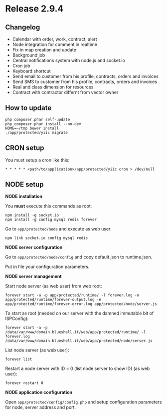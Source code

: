 Release 2.9.4
=============

Changelog
---------

- Calendar with order, work, contract, alert
- Node integration for comment in realtime
- Fix in map creation and update
- Background job
- Central notifications system with node.js and socket.io
- Cron job
- Keyboard shortcut
- Send email to customer from his profile, contracts, orders and invoices
- Send SMS to customer from his profile, contracts, orders and invoices
- Real and class dimension for resources
- Contract with contractor differnt from vector owner

How to update
-------------

    php composer.phar self-update
    php composer.phar install --no-dev
    HOME=~/tmp bower install
    ./app/protected/yiic migrate

CRON setup
----------

You must setup a cron like this:

    * * * * * <path/to/application>/app/protected/yiic cron > /dev/null

NODE setup
----------

**NODE installation**

You **must** execute this commands as root:

    npm install -g socket.io
    npm install -g config mysql redis forever

Go to `app/protected/node` and execute as web user:

    npm link socket.io config mysql redis

**NODE server configuration**

Go to `app/protected/node/config` and copy default.json to runtime.json.

Put in file your configuration parameters.

**NODE server management**

Start node server (as web user) from web root:

    forever start -a -p app/protected/runtime/ -l forever.log -o app/protected/runtime/forever-output.log -e app/protected/runtime/forever-error.log app/protected/node/server.js

To start as root (needed on our server with the damned immutable bit of ISPConfig):

    forever start -a -p /data/var/www/domain.blueshell.it/web/app/protected/runtime/ -l forever.log /data/var/www/domain.blueshell.it/web/app/protected/node/server.js   

List node server (as web user):

    forever list

Restart a node server with ID = 0 (list node server to show ID) (as web user):

    forever restart 0

**NODE application configuration**

Open `app/protected/config/config.php` and setup configuration parameters for node, server address and port.

